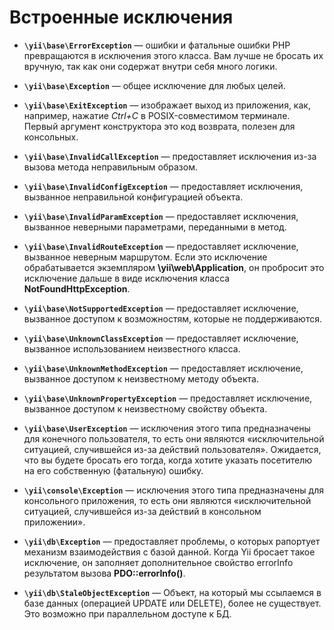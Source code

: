 Встроенные исключения
====================

* **`\yii\base\ErrorException`** &mdash; ошибки и фатальные ошибки PHP превращаются в исключения этого класса. Вам лучше не бросать их вручную, так как они содержат внутри себя много логики.

* **`\yii\base\Exception`** &mdash; общее исключение для любых целей.

* **`\yii\base\ExitException`** &mdash; изображает выход из приложения, как, например, нажатие *Ctrl+C* в POSIX-совместимом терминале. Первый аргумент конструктора это код возврата, полезен для консольных.

* **`\yii\base\InvalidCallException`** &mdash; предоставляет исключения из-за вызова метода неправильным образом.

* **`\yii\base\InvalidConfigException`** &mdash; предоставляет исключения, вызванное неправильной конфигурацией объекта.

* **`\yii\base\InvalidParamException`** &mdash; предоставляет исключения, вызванное неверными параметрами, переданными в метод.

* **`\yii\base\InvalidRouteException`** &mdash; предоставляет исключение, вызванное неверным маршрутом. Если это исключение обрабатывается экземпляром **\yii\web\Application**, он пробросит это исключение дальше в виде исключения класса **NotFoundHttpException**.

* **`\yii\base\NotSupportedException`** &mdash; предоставляет исключение, вызванное доступом к возможностям, которые не поддерживаются.

* **`\yii\base\UnknownClassException`** &mdash; предоставляет исключение, вызванное использованием неизвестного класса.

* **`\yii\base\UnknownMethodException`** &mdash; предоставляет исключение, вызванное доступом к неизвестному методу объекта.

* **`\yii\base\UnknownPropertyException`** &mdash; предоставляет исключение, вызванное доступом к неизвестному свойству объекта.

* **`\yii\base\UserException`** &mdash; исключения этого типа предназначены для конечного пользователя, то есть они являются «исключительной ситуацией, случившейся из-за действий пользователя». Ожидается, что вы будете бросать его тогда, когда хотите указать посетителю на его собственную (фатальную) ошибку.

* **`\yii\console\Exception`** &mdash; исключения этого типа предназначены для консольного приложения, то есть они являются «исключительной ситуацией, случившейся из-за действий в консольном приложении».

* **`\yii\db\Exception`** &mdash; предоставляет проблемы, о которых рапортует механизм взаимодействия с базой данной. Когда Yii бросает такое исключение, он заполняет дополнительное свойство errorInfo результатом вызова **PDO::errorInfo()**.

* **`\yii\db\StaleObjectException`** &mdash; Объект, на который мы ссылаемся в базе данных (операцией UPDATE или DELETE), более не существует. Это возможно при параллельном доступе к БД.


